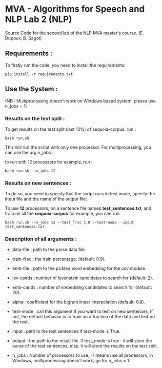 MVA - Algorithms for Speech and NLP Lab 2 (NLP)
========================================

Source Code for the second lab of the NLP MVA master's course. (E. Dupoux, B. Sagot) 

## Requirements :

To firstly run the code, you need to install the requirements:

```
pip install -r requirements.txt
```

## Use the System :

(NB : Multiprocessing doesn't work on Windows based system, please use n_jobs = 1)

### Results on the test split :

To get results on the test split (last 10%) of sequoia-corpus. run :

```
bash run.sh
```

This will run the script with only one processor. For multiprocessing, you can use the arg n_jobs : 

to run with 12 processors for example, run :

```
bash run.sh --n_jobs 12
```

### Results on new sentences :

To do so, you need to specify that the script runs in test mode, specify the input file and the name of the output file: 

To use **12** processors, on a sentence file named **test_sentences.txt**, and train on all the **sequoia-corpus** for example, 
you can run:

```
bash run.sh --n_jobs 12 --test_frac 1.0 --test-mode --input test_sentences.txt
```

### Description of all arguments : 

- data-file  : path to the parse data file.

- train-frac : the train percentage, (default: 0.9).

- emb-file : path to the pickled word embedding for the oov module.

- lev-cands : number of levenstein candidates to search for (default: 2).

- emb-cands : number of embedding candidates to search for (default: 20).
                        
- alpha : coefficient for the bigram linear interpolation (default: 0.8).
                        
- test-mode : call this argument if you want to test on new sentences, if not, the default behavior is to train on a fraction of the data and test on the rest.
                        
- input : path to the test sentences if test-mode is True.

- output : the path to the result file. if test_mode is true : it will store the parse of the test sentences, else, it will store the results on the test split.
                      
- n_jobs : Number of processors to use, -1 means use all processors, in Windows, multiprocessing doesn't work, go for n_jobs = 1.

